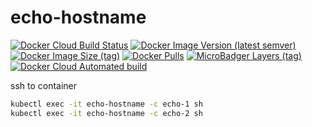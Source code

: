 # echo-hostname

[![Docker Cloud Build Status](https://img.shields.io/docker/cloud/build/shubhamtatvamasi/echo-hostname)](https://hub.docker.com/r/shubhamtatvamasi/echo-hostname)
[![Docker Image Version (latest semver)](https://img.shields.io/docker/v/shubhamtatvamasi/echo-hostname?sort=semver)](https://hub.docker.com/r/shubhamtatvamasi/echo-hostname)
[![Docker Image Size (tag)](https://img.shields.io/docker/image-size/shubhamtatvamasi/echo-hostname/latest)](https://hub.docker.com/r/shubhamtatvamasi/echo-hostname)
[![Docker Pulls](https://img.shields.io/docker/pulls/shubhamtatvamasi/echo-hostname)](https://hub.docker.com/r/shubhamtatvamasi/echo-hostname)
[![MicroBadger Layers (tag)](https://img.shields.io/microbadger/layers/shubhamtatvamasi/echo-hostname/latest)](https://hub.docker.com/r/shubhamtatvamasi/echo-hostname)
[![Docker Cloud Automated build](https://img.shields.io/docker/cloud/automated/shubhamtatvamasi/echo-hostname)](https://hub.docker.com/r/shubhamtatvamasi/echo-hostname)

ssh to container
```bash
kubectl exec -it echo-hostname -c echo-1 sh
kubectl exec -it echo-hostname -c echo-2 sh
```
